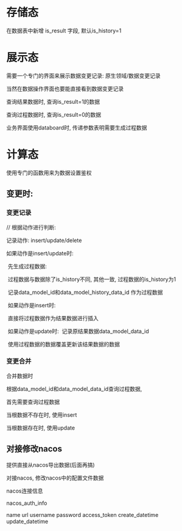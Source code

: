# 存储态

在数据表中新增 is_result 字段, 默认is_history=1

# 展示态

需要一个专门的界面来展示数据变更记录: 原生领域/数据变更记录

当然在数据操作界面也要能直接看到数据变更记录



查询结果数据时, 查询is_result=1的数据

查询过程数据时, 查询is_result=0的数据



业务界面使用databoard时, 传递参数表明需要生成过程数据

# 计算态

使用专门的函数用来为数据设置鉴权

## 变更时:

### 变更记录

// 根据动作进行判断:

记录动作: insert/update/delete

如果动作是insert/update时:

​	先生成过程数据:

​		过程数据与数据除了is_history不同, 其他一致, 过程数据的is_history为1

​		记录data_model_id和data_model_history_data_id 作为过程数据

​	如果动作是insert时:

​		直接将过程数据作为结果数据进行插入

​	如果动作是update时:
​		记录原结果数据data_model_data_id

​		使用过程数据的数据覆盖更新该结果数据的数据

### 变更合并

合并数据时

根据data_model_id和data_model_data_id查询过程数据, 

首先需要查询过程数据

当根数据不存在时, 使用insert

当根数据存在时, 使用update

## 对接修改nacos

提供直接从nacos导出数据(后面再搞)

对接nacos, 修改nacos中的配置文件数据



nacos连接信息

nacos_auth_info

name	url	username	password	access_token create_datetime	update_datetime



